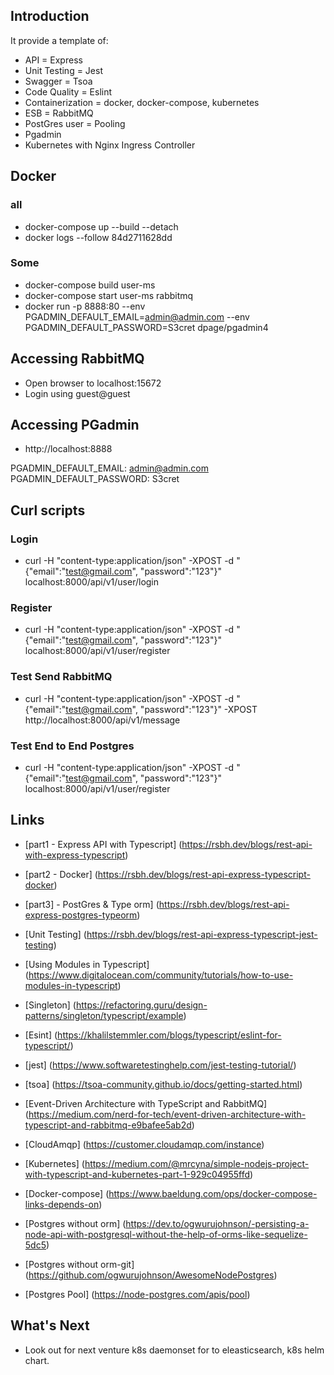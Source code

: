 ## Introduction
It provide a template of:
- API = Express
- Unit Testing = Jest
- Swagger = Tsoa
- Code Quality = Eslint
- Containerization = docker, docker-compose, kubernetes
- ESB = RabbitMQ 
- PostGres user = Pooling
- Pgadmin
- Kubernetes with Nginx Ingress Controller

## Docker
### all
- docker-compose up --build --detach
- docker logs --follow  84d2711628dd
### Some
- docker-compose build user-ms
- docker-compose start user-ms rabbitmq
- docker run -p 8888:80 --env PGADMIN_DEFAULT_EMAIL=admin@admin.com --env PGADMIN_DEFAULT_PASSWORD=S3cret dpage/pgadmin4

## Accessing RabbitMQ
- Open browser to localhost:15672
- Login using guest@guest

## Accessing PGadmin
- http://localhost:8888

PGADMIN_DEFAULT_EMAIL: admin@admin.com
PGADMIN_DEFAULT_PASSWORD: S3cret

## Curl scripts
### Login
- curl -H "content-type:application/json" -XPOST -d "{\"email\":\"test@gmail.com\", \"password\":\"123\"}" localhost:8000/api/v1/user/login

### Register
- curl -H "content-type:application/json" -XPOST -d "{\"email\":\"test@gmail.com\", \"password\":\"123\"}" localhost:8000/api/v1/user/register

### Test Send RabbitMQ
- curl -H "content-type:application/json" -XPOST -d "{\"email\":\"test@gmail.com\", \"password\":\"123\"}" -XPOST http://localhost:8000/api/v1/message

### Test End to End Postgres
- curl -H "content-type:application/json" -XPOST -d "{\"email\":\"test@gmail.com\", \"password\":\"123\"}" localhost:8000/api/v1/user/register

## Links
- [part1 - Express API with Typescript] (https://rsbh.dev/blogs/rest-api-with-express-typescript)

- [part2 - Docker] (https://rsbh.dev/blogs/rest-api-express-typescript-docker)

- [part3] - PostGres & Type orm] (https://rsbh.dev/blogs/rest-api-express-postgres-typeorm)

- [Unit Testing] (https://rsbh.dev/blogs/rest-api-express-typescript-jest-testing)

- [Using Modules in Typescript] (https://www.digitalocean.com/community/tutorials/how-to-use-modules-in-typescript)

- [Singleton] (https://refactoring.guru/design-patterns/singleton/typescript/example)

- [Esint] (https://khalilstemmler.com/blogs/typescript/eslint-for-typescript/)

- [jest] (https://www.softwaretestinghelp.com/jest-testing-tutorial/)

- [tsoa] (https://tsoa-community.github.io/docs/getting-started.html)

- [Event-Driven Architecture with TypeScript and RabbitMQ] (https://medium.com/nerd-for-tech/event-driven-architecture-with-typescript-and-rabbitmq-e9bafee5ab2d)

- [CloudAmqp] (https://customer.cloudamqp.com/instance)

- [Kubernetes] (https://medium.com/@mrcyna/simple-nodejs-project-with-typescript-and-kubernetes-part-1-929c04955ffd)

- [Docker-compose] (https://www.baeldung.com/ops/docker-compose-links-depends-on)

- [Postgres without orm] (https://dev.to/ogwurujohnson/-persisting-a-node-api-with-postgresql-without-the-help-of-orms-like-sequelize-5dc5)

- [Postgres without orm-git] (https://github.com/ogwurujohnson/AwesomeNodePostgres)

- [Postgres Pool] (https://node-postgres.com/apis/pool)

## What's Next

- Look out for next venture k8s daemonset for to eleasticsearch, k8s helm chart.